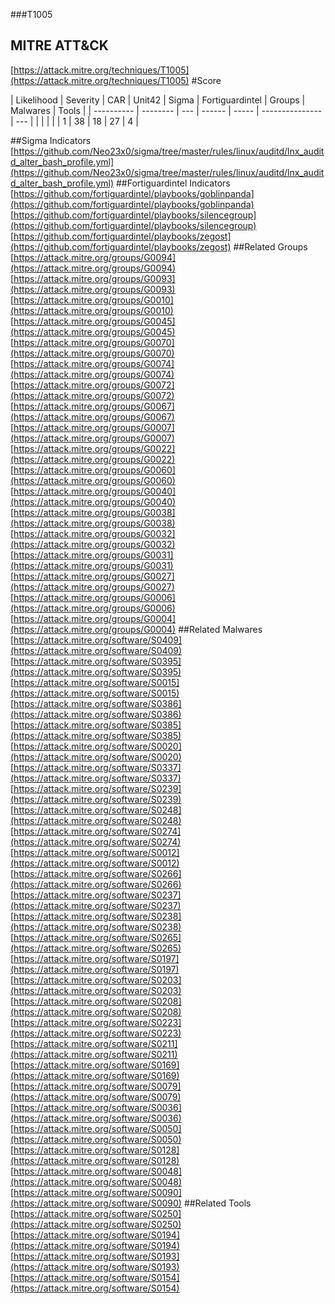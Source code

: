 ###T1005
## MITRE ATT&CK
[https://attack.mitre.org/techniques/T1005](https://attack.mitre.org/techniques/T1005)
#Score

| Likelihood | Severity | CAR | Unit42 | Sigma | Fortiguardintel | Groups | Malwares | Tools |
| ---------- | -------- | --- | ------ | ----- | --------------- | ---  |
 |   |   |   |   | 1 | 38 | 18 | 27 | 4 |

##Sigma Indicators
[https://github.com/Neo23x0/sigma/tree/master/rules/linux/auditd/lnx_auditd_alter_bash_profile.yml](https://github.com/Neo23x0/sigma/tree/master/rules/linux/auditd/lnx_auditd_alter_bash_profile.yml)
[]()
##Fortiguardintel Indicators
[https://github.com/fortiguardintel/playbooks/goblinpanda](https://github.com/fortiguardintel/playbooks/goblinpanda)
[https://github.com/fortiguardintel/playbooks/silencegroup](https://github.com/fortiguardintel/playbooks/silencegroup)
[https://github.com/fortiguardintel/playbooks/zegost](https://github.com/fortiguardintel/playbooks/zegost)
[]()
##Related Groups
[https://attack.mitre.org/groups/G0094](https://attack.mitre.org/groups/G0094)
[https://attack.mitre.org/groups/G0093](https://attack.mitre.org/groups/G0093)
[https://attack.mitre.org/groups/G0010](https://attack.mitre.org/groups/G0010)
[https://attack.mitre.org/groups/G0045](https://attack.mitre.org/groups/G0045)
[https://attack.mitre.org/groups/G0070](https://attack.mitre.org/groups/G0070)
[https://attack.mitre.org/groups/G0074](https://attack.mitre.org/groups/G0074)
[https://attack.mitre.org/groups/G0072](https://attack.mitre.org/groups/G0072)
[https://attack.mitre.org/groups/G0067](https://attack.mitre.org/groups/G0067)
[https://attack.mitre.org/groups/G0007](https://attack.mitre.org/groups/G0007)
[https://attack.mitre.org/groups/G0022](https://attack.mitre.org/groups/G0022)
[https://attack.mitre.org/groups/G0060](https://attack.mitre.org/groups/G0060)
[https://attack.mitre.org/groups/G0040](https://attack.mitre.org/groups/G0040)
[https://attack.mitre.org/groups/G0038](https://attack.mitre.org/groups/G0038)
[https://attack.mitre.org/groups/G0032](https://attack.mitre.org/groups/G0032)
[https://attack.mitre.org/groups/G0031](https://attack.mitre.org/groups/G0031)
[https://attack.mitre.org/groups/G0027](https://attack.mitre.org/groups/G0027)
[https://attack.mitre.org/groups/G0006](https://attack.mitre.org/groups/G0006)
[https://attack.mitre.org/groups/G0004](https://attack.mitre.org/groups/G0004)
[]()
##Related Malwares
[https://attack.mitre.org/software/S0409](https://attack.mitre.org/software/S0409)
[https://attack.mitre.org/software/S0395](https://attack.mitre.org/software/S0395)
[https://attack.mitre.org/software/S0015](https://attack.mitre.org/software/S0015)
[https://attack.mitre.org/software/S0386](https://attack.mitre.org/software/S0386)
[https://attack.mitre.org/software/S0385](https://attack.mitre.org/software/S0385)
[https://attack.mitre.org/software/S0020](https://attack.mitre.org/software/S0020)
[https://attack.mitre.org/software/S0337](https://attack.mitre.org/software/S0337)
[https://attack.mitre.org/software/S0239](https://attack.mitre.org/software/S0239)
[https://attack.mitre.org/software/S0248](https://attack.mitre.org/software/S0248)
[https://attack.mitre.org/software/S0274](https://attack.mitre.org/software/S0274)
[https://attack.mitre.org/software/S0012](https://attack.mitre.org/software/S0012)
[https://attack.mitre.org/software/S0266](https://attack.mitre.org/software/S0266)
[https://attack.mitre.org/software/S0237](https://attack.mitre.org/software/S0237)
[https://attack.mitre.org/software/S0238](https://attack.mitre.org/software/S0238)
[https://attack.mitre.org/software/S0265](https://attack.mitre.org/software/S0265)
[https://attack.mitre.org/software/S0197](https://attack.mitre.org/software/S0197)
[https://attack.mitre.org/software/S0203](https://attack.mitre.org/software/S0203)
[https://attack.mitre.org/software/S0208](https://attack.mitre.org/software/S0208)
[https://attack.mitre.org/software/S0223](https://attack.mitre.org/software/S0223)
[https://attack.mitre.org/software/S0211](https://attack.mitre.org/software/S0211)
[https://attack.mitre.org/software/S0169](https://attack.mitre.org/software/S0169)
[https://attack.mitre.org/software/S0079](https://attack.mitre.org/software/S0079)
[https://attack.mitre.org/software/S0036](https://attack.mitre.org/software/S0036)
[https://attack.mitre.org/software/S0050](https://attack.mitre.org/software/S0050)
[https://attack.mitre.org/software/S0128](https://attack.mitre.org/software/S0128)
[https://attack.mitre.org/software/S0048](https://attack.mitre.org/software/S0048)
[https://attack.mitre.org/software/S0090](https://attack.mitre.org/software/S0090)
[]()
##Related Tools
[https://attack.mitre.org/software/S0250](https://attack.mitre.org/software/S0250)
[https://attack.mitre.org/software/S0194](https://attack.mitre.org/software/S0194)
[https://attack.mitre.org/software/S0193](https://attack.mitre.org/software/S0193)
[https://attack.mitre.org/software/S0154](https://attack.mitre.org/software/S0154)
[]()
